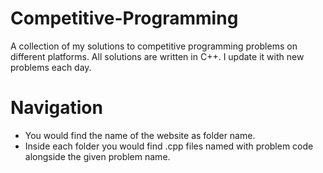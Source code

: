 # Competitive-Programming
A collection of my solutions to competitive programming problems on different platforms. All solutions are written in C++. I update it with new problems each day.

# Navigation
* You would find the name of the website as folder name.
* Inside each folder you would find .cpp files named with problem code alongside the given problem name.
